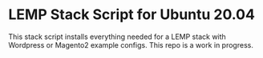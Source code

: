 # LEMP Stack Script for Ubuntu 20.04

This stack script installs everything needed for a LEMP stack with Wordpress or Magento2 example configs. This repo is a work in progress.
